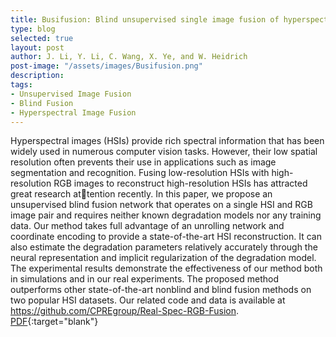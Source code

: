 ```yaml
---
title: Busifusion: Blind unsupervised single image fusion of hyperspectral and rgb images
type: blog
selected: true
layout: post
author: J. Li, Y. Li, C. Wang, X. Ye, and W. Heidrich
post-image: "/assets/images/Busifusion.png"
description: 
tags:
- Unsupervised Image Fusion
- Blind Fusion
- Hyperspectral Image Fusion
---
```


Hyperspectral images (HSIs) provide rich spectral information that has been widely used in numerous computer vision tasks. However, their low spatial resolution often prevents their use in applications such as image segmentation and recognition. Fusing low-resolution HSIs with high-resolution RGB images to reconstruct high-resolution HSIs has attracted great research attention recently. In this paper, we propose an unsupervised blind
fusion network that operates on a single HSI and RGB image pair and requires neither known degradation models nor any training data. Our method takes full advantage of an unrolling
network and coordinate encoding to provide a state-of-the-art HSI reconstruction. It can also estimate the degradation parameters relatively accurately through the neural representation and implicit regularization of the degradation model. The experimental results
demonstrate the effectiveness of our method both in simulations and in our real experiments. The proposed method outperforms other state-of-the-art nonblind and blind fusion methods on two popular HSI datasets. Our related code and data is available at https://github.com/CPREgroup/Real-Spec-RGB-Fusion. [PDF]([https://openaccess.thecvf.com/content/ICCV2021/html/Li_Multispectral_Illumination_Estimation_Using_Deep_Unrolling_Network_ICCV_2021_paper.html](https://ieeexplore.ieee.org/stamp/stamp.jsp?tp=&arnumber=10037221)){:target="blank"} 
